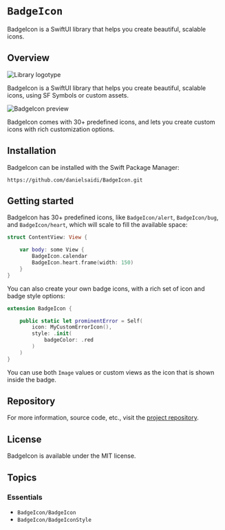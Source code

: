 # ``BadgeIcon``

BadgeIcon is a SwiftUI library that helps you create beautiful, scalable icons.


## Overview

![Library logotype](Logo.png)

BadgeIcon is a SwiftUI library that helps you create beautiful, scalable icons, using SF Symbols or custom assets.

![BadgeIcon preview](Preview.png)

BadgeIcon comes with 30+ predefined icons, and lets you create custom icons with rich customization options.



## Installation

BadgeIcon can be installed with the Swift Package Manager:

```
https://github.com/danielsaidi/BadgeIcon.git
```



## Getting started

BadgeIcon has 30+ predefined icons, like ``BadgeIcon/alert``, ``BadgeIcon/bug``, and ``BadgeIcon/heart``, which will scale to fill the available space:

```swift
struct ContentView: View {

    var body: some View {
        BadgeIcon.calendar
        BadgeIcon.heart.frame(width: 150)
    }
}
```

You can also create your own badge icons, with a rich set of icon and badge style options:

```swift
extension BadgeIcon {

    public static let prominentError = Self(
        icon: MyCustomErrorIcon(),
        style: .init(
            badgeColor: .red
        )
    )
}
```

You can use both `Image` values or custom views as the icon that is shown inside the badge.



## Repository

For more information, source code, etc., visit the [project repository](https://github.com/danielsaidi/BadgeIcon).



## License

BadgeIcon is available under the MIT license.



## Topics

### Essentials

- ``BadgeIcon/BadgeIcon``
- ``BadgeIcon/BadgeIconStyle``
